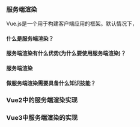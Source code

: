 ### 服务端渲染

Vue.js是一个用于构建客户端应用的框架。默认情况下，

#### 什么是服务端渲染？

#### 服务端渲染有什么优势(为什么要使用服务端渲染)？

#### 服务端渲染

#### 做服务端渲染需要具备什么知识技能？

### Vue2中的服务端渲染实现

### Vue3中服务端渲染的实现